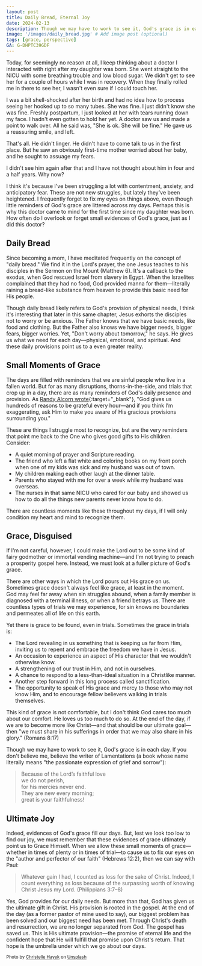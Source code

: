 ```yaml
---
layout: post
title: Daily Bread, Eternal Joy
date: 2024-02-13
description: Though we may have to work to see it, God's grace is in each day. It should point us to the ultimate gift of grace, Christ Himself.
image: '/images/daily_bread.jpg' # Add image post (optional)
tags: [grace, perspective]
GA: G-DHPTC39GDF
---
```

Today, for seemingly no reason at all, I keep thinking about a doctor I interacted with right after my daughter was born. She went straight to the NICU with some breathing trouble and low blood sugar. We didn't get to see her for a couple of hours while I was in recovery. When they finally rolled me in there to see her, I wasn't even sure if I could touch her. 

I was a bit shell-shocked after her birth and had no idea how to process seeing her hooked up to so many tubes. She was fine. I just didn't know she was fine. Freshly postpartum, I just looked at her with tears running down my face. I hadn't even gotten to hold her yet. A doctor saw us and made a point to walk over. All he said was, "She is ok. She will be fine." He gave us a reassuring smile, and left. 

That's all. He didn't linger. He didn't have to come talk to us in the first place. But he saw an obviously first-time mother worried about her baby, and he sought to assuage my fears. 

I didn't see him again after that and I have not thought about him in four and a half years. Why now?

I think it's because I've been struggling a lot with contentment, anxiety, and anticipatory fear. These are not new struggles, but lately they've been heightened. I frequently forget to fix my eyes on things above, even though little reminders of God's grace are littered across my days. Perhaps this is why this doctor came to mind for the first time since my daughter was born. How often do I overlook or forget small evidences of God's grace, just as I did this doctor?

## Daily Bread

Since becoming a mom, I have meditated frequently on the concept of "daily bread." We find it in the Lord's prayer, the one Jesus teaches to his disciples in the Sermon on the Mount (Matthew 6). It's a callback to the exodus, when God rescued Israel from slavery in Egypt. When the Israelites complained that they had no food, God provided manna for them—literally raining a bread-like substance from heaven to provide this basic need for His people. 

Though daily bread likely refers to God's provision of physical needs, I think it's interesting that later in this same chapter, Jesus exhorts the disciples not to worry or be anxious. The Father knows that we have basic needs, like food and clothing. But the Father also knows we have bigger needs, bigger fears, bigger worries. Yet, "Don't worry about tomorrow," he says. He gives us what we need for each day—physical, emotional, and spiritual. And these daily provisions point us to a even greater reality.

## Small Moments of Grace

The days are filled with reminders that we are sinful people who live in a fallen world. But for as many disruptions, thorns-in-the-side, and trials that crop up in a day, there are as many reminders of God's daily presence and provision. As [Randy Alcorn wrote](https://www.epm.org/blog/2023/May/5/gratitude-multiples){:target="_blank"}, "God gives us hundreds of reasons to be grateful every hour—and if you think I’m exaggerating, ask Him to make you aware of His gracious provisions surrounding you."

These are things I struggle most to recognize, but are the very reminders that point me back to the One who gives good gifts to His children. Consider:

* A quiet morning of prayer and Scripture reading.
* The friend who left a flat white and coloring books on my front porch when one of my kids was sick and my husband was out of town.
* My children making each other laugh at the dinner table. 
* Parents who stayed with me for over a week while my husband was overseas. 
* The nurses in that same NICU who cared for our baby and showed us how to do all the things new parents never know how to do. 

There are countless moments like these throughout my days, if I will only condition my heart and mind to recognize them.

## Grace, Disguised

If I'm not careful, however, I could make the Lord out to be some kind of fairy godmother or immortal vending machine—and I'm not trying to preach a prosperity gospel here. Instead, we must look at a fuller picture of God's grace.

There are other ways in which the Lord pours out His grace on us. Sometimes grace doesn't always feel like grace, at least in the moment. God may feel far away when sin struggles abound, when a family member is diagnosed with a terminal illness, or when a friend betrays us. There are countless types of trials we may experience, for sin knows no boundaries and permeates all of life on this earth. 

Yet there is grace to be found, even in trials. Sometimes the grace in trials is:

* The Lord revealing in us something that is keeping us far from Him, inviting us to repent and embrace the freedom we have in Jesus.
* An occasion to experience an aspect of His character that we wouldn't otherwise know.
* A strengthening of our trust in Him, and not in ourselves. 
* A chance to respond to a less-than-ideal situation in a Christlike manner.
* Another step forward in this long process called sanctification. 
* The opportunity to speak of His grace and mercy to those who may not know Him, and to encourage fellow believers walking in trials themselves.

This kind of grace is not comfortable, but I don't think God cares too much about our comfort. He loves us too much to do so. At the end of the day, if we are to become more like Christ—and that should be our ultimate goal—then "we must share in his sufferings in order that we may also share in his glory." (Romans 8:17)

Though we may have to work to see it, God's grace is in each day. If you don't believe me, believe the writer of Lamentations (a book whose name literally means "the passionate expression of grief and sorrow"):

>Because of the Lord’s faithful love  
we do not perish,  
for his mercies never end.  
They are new every morning;  
great is your faithfulness!

## Ultimate Joy

Indeed, evidences of God's grace fill our days. But, lest we look too low to find our joy, we must remember that these evidences of grace ultimately point us to Grace Himself. When we allow these small moments of grace—whether in times of plenty or in times of trial—to cause us to fix our eyes on the "author and perfector of our faith" (Hebrews 12:2), then we can say with Paul:

>Whatever gain I had, I counted as loss for the sake of Christ. Indeed, I count everything as loss because of the surpassing worth of knowing Christ Jesus my Lord. (Philippians 3:7–8)

Yes, God provides for our daily needs. But more than that, God has given us the ultimate gift in Christ. His provision is rooted in the gospel. At the end of the day (as a former pastor of mine used to say), our biggest problem has been solved and our biggest need has been met. Through Christ's death and resurrection, we are no longer separated from God. The gospel has saved us. This is His ultimate provision—the promise of eternal life and the confident hope that He will fulfill that promise upon Christ's return. That hope is the umbrella under which we go about our days.

<sub>Photo by <a href="https://unsplash.com/@christellehayek?utm_content=creditCopyText&utm_medium=referral&utm_source=unsplash">Christelle Hayek</a> on <a href="https://unsplash.com/photos/man-in-blue-and-green-jacket-graffiti-LxByk_9cYZg?utm_content=creditCopyText&utm_medium=referral&utm_source=unsplash">Unsplash</a></sub>
  